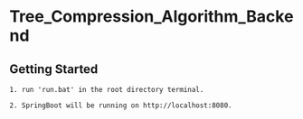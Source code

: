 # Tree_Compression_Algorithm_Backend

## Getting Started
```
1. run 'run.bat' in the root directory terminal.
```
```
2. SpringBoot will be running on http://localhost:8080.
```
